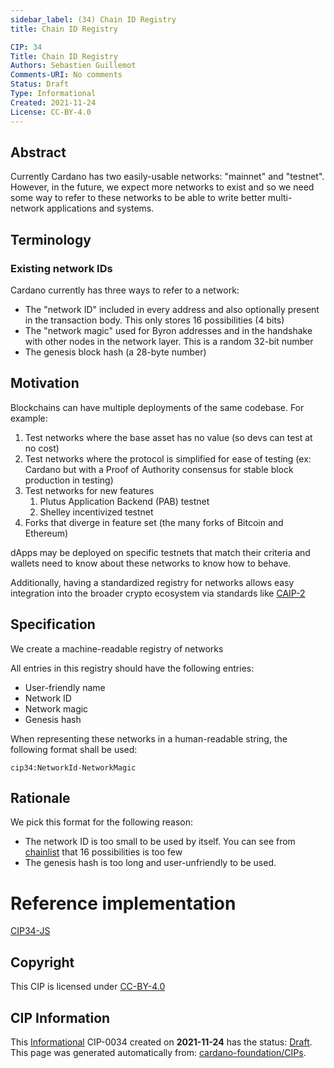 ```yaml
--- 
sidebar_label: (34) Chain ID Registry
title: Chain ID Registry

CIP: 34
Title: Chain ID Registry
Authors: Sebastien Guillemot 
Comments-URI: No comments
Status: Draft
Type: Informational
Created: 2021-11-24
License: CC-BY-4.0
---
```


## Abstract

Currently Cardano has two easily-usable networks: "mainnet" and "testnet". However, in the future, we expect more networks to exist and so we need some way to refer to these networks to be able to write better multi-network applications and systems.

## Terminology

### Existing network IDs

Cardano currently has three ways to refer to a network:
- The "network ID" included in every address and also optionally present in the transaction body. This only stores 16 possibilities (4 bits)
- The "network magic" used for Byron addresses and in the handshake with other nodes in the network layer. This is a random 32-bit number
- The genesis block hash (a 28-byte number)

## Motivation

Blockchains can have multiple deployments of the same codebase. For example:

1. Test networks where the base asset has no value (so devs can test at no cost)
1. Test networks where the protocol is simplified for ease of testing (ex: Cardano but with a Proof of Authority consensus for stable block production in testing)
1. Test networks for new features
    1. Plutus Application Backend (PAB) testnet
    2. Shelley incentivized testnet
1. Forks that diverge in feature set (the many forks of Bitcoin and Ethereum)

dApps may be deployed on specific testnets that match their criteria and wallets need to know about these networks to know how to behave.

Additionally, having a standardized registry for networks allows easy integration into the broader crypto ecosystem via standards like [CAIP-2](https://github.com/ChainAgnostic/CAIPs/blob/master/CAIPs/caip-2.md)

## Specification

We create a machine-readable registry of networks

All entries in this registry should have the following entries:

- User-friendly name
- Network ID
- Network magic
- Genesis hash

When representing these networks in a human-readable string, the following format shall be used:

```
cip34:NetworkId-NetworkMagic
```

## Rationale

We pick this format for the following reason:
- The network ID is too small to be used by itself. You can see from [chainlist](https://chainlist.org/) that 16 possibilities is too few
- The genesis hash is too long and user-unfriendly to be used.

# Reference implementation

[CIP34-JS](https://www.npmjs.com/package/@dcspark/cip34-js)

## Copyright

This CIP is licensed under [CC-BY-4.0](https://creativecommons.org/licenses/by/4.0/legalcode)
  
## CIP Information  
This [Informational](CIP-0001#cip-format-and-structure) CIP-0034 created on **2021-11-24** has the status: [Draft](CIP-0001#cip-workflow).  
This page was generated automatically from: [cardano-foundation/CIPs](https://github.com/cardano-foundation/CIPs/tree/master/CIP-0034/README.md).